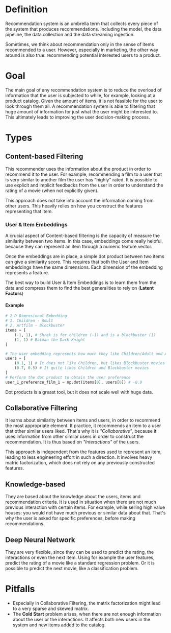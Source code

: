 # Definition
Recommendation system is an umbrella term that collects every piece of the system that produces recommendations. Including the model, the data pipeline, the data collection and the data streaming ingestion.

Sometimes, we think about recommendation only in the sense of items recommended to a user. However, especially in marketing, the other way around is also true: recommending potential interested users to a product.

# Goal
The main goal of any recommendation system is to reduce the overload of information that the user is subjected to while, for example, looking at a product catalog. Given the amount of items, it is not feasible for the user to look through them all. A recommendation system is able to filtering that huge amount of information for just what the user might be interested to. This ultimately leads to improving the user decision-making process.

# Types     
## Content-based Filtering
This recommender uses the information about the product in order to recommend it to the user. For example, recommending a film to a user that is very similar to another film the user has "highly" rated. It is possible to use explicit and implicit feedbacks from the user in order to understand the rating of a movie (when not explicitly given).

This approach does not take into account the information coming from other users. This heavily relies on how you construct the features representing that item.

### User & Item Embeddings
A crucial aspect of Content-based filtering is the capacity of measure the similarity between two items. In this case, embeddings come really helpful, because they can represent an item through a numeric feature vector.

Once the embeddings are in place, a simple dot product between two items can give a similarity score. This requires that both the User and Item embeddings have the same dimensions. Each dimension of the embedding represents a feature.

The best way to build User & Item Embeddings is to learn them from the data and compress them to find the best generalities to rely on (**Latent Factors**)

#### Example
```python
# 2-D Dimensional Embedding
# 1. Children - Adult
# 2. Artfilm - Blockbuster
items = [
    (-1, 1), # Shrek is for children (-1) and is a blockbuster (1)
    (1, 1) # Batman the Dark Knight
]

# The user embedding represents how much they like Children/Adult and Artfilm/Blockbuster movies
users = [
    (0.1, 1) # It does not like Children, but likes Blockbuster movies
    (0.7, 0.5) # It quite likes Children and Blockbuster movies
]
# Perform the dot product to obtain the user preference
user_1_preference_film_1 = np.dot(items[0], users[0]) # -0.9
```

Dot products is a greast tool, but it does not scale well with huge data.

## Collaborative Filtering
It learns about similarity between items and users, in order to recommend the most appropriate element. It practice, it recommends an item to a user that other similar users liked. That's why it is *"Collaborative"*, because it uses information from other similar users in order to construct the recommendation. It is thus based on *"Interactions"* of the users.

This approach is independent from the features used to represent an item, leading to less engineering effort in such a direction. It involves heavy matric factorization, which does not rely on any previously constructed features.

## Knowledge-based
They are based about the knowledge about the users, items and recommendation criteria. It is used in situation when there are not much previous interaction with certain items. For example, while selling high value houses: you would not have much previous or similar data about that. That's why the user is asked for specific preferences, before making recommendations.

## Deep Neural Network
They are very flexible, since they can be used to predict the rating, the interactions or even the next item. Using for example the user features, predict the rating of a movie like a standard regression problem. Or it is possible to predict the next movie, like a classification problem.

# Pitfalls
- Especially in Collaborative Filtering, the matrix factorization might lead to a very sparse and skewed matrix.
- The **Cold Start** problem arises, when there are not enough information about the user or the interactions. It affects both new users in the system and new items added to the catalog.